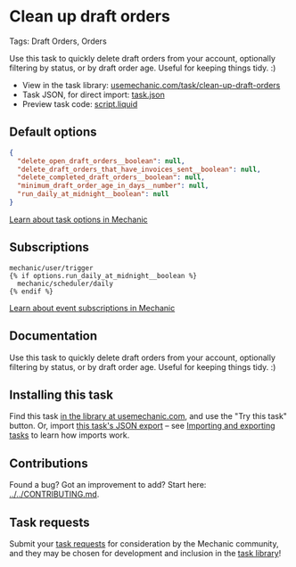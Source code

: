 # Clean up draft orders

Tags: Draft Orders, Orders

Use this task to quickly delete draft orders from your account, optionally filtering by status, or by draft order age. Useful for keeping things tidy. :)

* View in the task library: [usemechanic.com/task/clean-up-draft-orders](https://usemechanic.com/task/clean-up-draft-orders)
* Task JSON, for direct import: [task.json](../../tasks/clean-up-draft-orders.json)
* Preview task code: [script.liquid](./script.liquid)

## Default options

```json
{
  "delete_open_draft_orders__boolean": null,
  "delete_draft_orders_that_have_invoices_sent__boolean": null,
  "delete_completed_draft_orders__boolean": null,
  "minimum_draft_order_age_in_days__number": null,
  "run_daily_at_midnight__boolean": null
}
```

[Learn about task options in Mechanic](https://docs.usemechanic.com/article/471-task-options)

## Subscriptions

```liquid
mechanic/user/trigger
{% if options.run_daily_at_midnight__boolean %}
  mechanic/scheduler/daily
{% endif %}
```

[Learn about event subscriptions in Mechanic](https://docs.usemechanic.com/article/408-subscriptions)

## Documentation

Use this task to quickly delete draft orders from your account, optionally filtering by status, or by draft order age. Useful for keeping things tidy. :)

## Installing this task

Find this task [in the library at usemechanic.com](https://usemechanic.com/task/clean-up-draft-orders), and use the "Try this task" button. Or, import [this task's JSON export](../../tasks/clean-up-draft-orders.json) – see [Importing and exporting tasks](https://docs.usemechanic.com/article/505-importing-and-exporting-tasks) to learn how imports work.

## Contributions

Found a bug? Got an improvement to add? Start here: [../../CONTRIBUTING.md](../../CONTRIBUTING.md).

## Task requests

Submit your [task requests](https://mechanic.canny.io/task-requests) for consideration by the Mechanic community, and they may be chosen for development and inclusion in the [task library](https://tasks.mechanic.dev/)!
